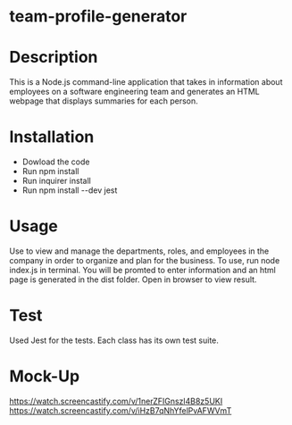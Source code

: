 # team-profile-generator

# Description
This is a Node.js command-line application that takes in information about employees on a software engineering team and generates an HTML webpage that displays summaries for each person. 

# Installation
- Dowload the code
- Run npm install
- Run inquirer install
- Run npm install --dev jest


# Usage
Use to view and manage the departments, roles, and employees in the company in order to organize and plan for the business.
To use, run node index.js in terminal. You will be promted to enter information and an html page is generated in the dist folder. 
Open in browser to view result.

# Test
Used Jest for the tests. Each class has its own test suite.

# Mock-Up
https://watch.screencastify.com/v/1nerZFIGnszl4B8z5UKI
https://watch.screencastify.com/v/iHzB7qNhYfelPvAFWVmT